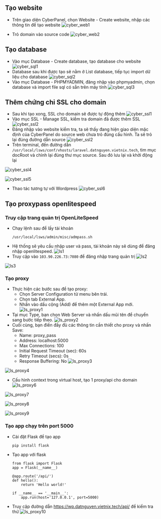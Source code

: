 ## Tạo website
- Trên giao diện CyberPanel, chọn Website - Create website, nhập các thông tin để tạo website
![cyber_web1](/image/cyber_web1.png)

- Trỏ domain vào source code
![cyber_web2](/image/cyber_web2.png)
## Tạo database
- Vào mục Database - Create database, tạo database cho website
![cyber_sql1](/image/cyber_sql1.png)
- Database sau khi được tạo sẽ nằm ở List database, tiếp tục import dữ liệu cho database
![cyber_sql2](/image/cyber_sql2.png)
- Vào mục Database - PHPMYADMIN, đăng nhập vào phpmyadmin, chọn database và import file sql có sẵn trên máy tính
![cyber_sql3](/image/cyber_sql3.png)
## Thêm chứng chỉ SSL cho domain
- Sau khi tạo xong, SSL cho domain sẽ được tự động thêm
![cyber_ssl1](/image/cyber_ssl1.png)
- Vào mục SSL - Manage SSL, kiểm tra domain đã được thêm SSL
![cyber_ssl2](/image/cyber_ssl2.png)
- Đăng nhập vào website kiểm tra, ta sẽ thấy đang hiện giao diện mặc định của CyberPanel do source web chưa trỏ đúng cấu hình. Ta sẽ trỏ lại đúng đường dẫn source
![cyber_ssl2](/image/cyber_ssl3.png)
- Trên terminal, đến đường dẫn ``/usr/local/lsws/conf/vhosts/laravel.datnguyen.vietnix.tech``, tìm mục docRoot và chỉnh lại đúng thư mục source. Sau đó lưu lại và khởi động lại

![cyber_ssl4](/image/cyber_ssl4.png)

![cyber_ssl5](/image/cyber_ssl5.png)
- Thao tác tương tự với Wordpress
![cyber_ssl6](/image/cyber_ssl6.png)
## Tạo proxypass openlitespeed
### Truy cập trang quản trị OpenLiteSpeed
- Chạy lệnh sau để lấy tài khoản
	```
	/usr/local/lsws/admin/misc/admpass.sh
	```
- Hệ thống sẽ yêu cầu nhập user và pass, tài khoản này sẽ dùng để đăng nhập openlitespeed.
![ls1](/image/ls1.png)
- Truy cập vào ``103.90.226.73:7080`` để đăng nhập trang quản trị
![ls2](/image/ls2.png)

![ls3](/image/ls3.png)
### Tạo proxy
- Thực hiện các bước sau để tạo proxy:
	- Chọn Server Configuration từ menu bên trái.
	- Chọn tab External App.
	- Nhấn vào dấu cộng (Add) để thêm một External App mới.
![ls_proxy1](/image/ls_proxy1.png)
- Tại mục Type, bạn chọn Web Server và nhấn dấu mũi tên để chuyển sang bước tiếp theo.
![ls_proxy2](/image/ls_proxy2.png)
- Cuối cùng, bạn điền đầy đủ các thông tin cần thiết cho proxy và nhấn Save:
	- Name: proxy_pass
	- Address: localhost:5000
	- Max Connections: 100
	- Initial Request Timeout (sec): 60s
	- Retry Timeout (secs): 0s
	- Response Buffering: No
![ls_proxy3](/image/ls_proxy3.png)

![ls_proxy4](/image/ls_proxy4.png)
- Cấu hình context trong virtual host, tạo 1 proxy/api cho domain
![ls_proxy6](/image/ls_proxy6.png)

![ls_proxy7](/image/ls_proxy7.png)

![ls_proxy8](/image/ls_proxy8.png)

![ls_proxy9](/image/ls_proxy9.png)
### Tạo app chạy trên port 5000
- Cài đặt Flask để tạo app

	``pip install flask``
- Tạo app với flask
	```
	from flask import Flask
	app = Flask(__name__)
	
	@app.route('/api/')
	def hello():
	    return 'Hello world!'
	
	if __name__ == '__main__':
	    app.run(host='127.0.0.1', port=5000)
	```
- Truy cập đường dẫn https://wp.datnguyen.vietnix.tech/api/ để kiểm tra thử
![ls_proxy10](/image/ls_proxy10.png)
